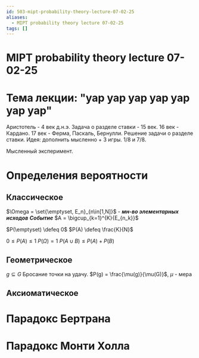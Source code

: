 ```yaml
---
id: 503-mipt-probability-theory-lecture-07-02-25
aliases:
  - MIPT probability theory lecture 07-02-25
tags: []
---
```

# MIPT probability theory lecture 07-02-25

# Тема лекции: "yap yap yap yap yap yap yap"

Аристотель - 4 век д.н.э.
Задача о разделе ставки - 15 век.
16 век - Кардано.
17 век - Ферма, Паскаль, Бернулли.
Решение задачи о разделе ставки.
Идея: дополнить мысленно + 3 игры.
1/8 и 7/8.

Мысленный эксперимент.

# Определения вероятности

## Классическое

$\Omega = \set{\emptyset, E_n}_{n\in[1,N]}$ - **_мн-во элементарных исходов_**
**_Событие_** $A = \bigcup_{k=1}^{K}{E_{n_k}}$

$P(\emptyset) \defeq 0$
$P(A) \defeq \frac{K}{N}$

$0 \le P(A) \le 1$
$P(\Omega) = 1$
$P(A \cup B) \le P(A) + P(B)$

## Геометрическое

$g \subseteq G$
Бросание точки на удачу.
$P(g) = \frac{\mu(g)}{\mu(G)}$, $\mu$ - мера

## Аксиоматическое

# Парадокс Бертрана
# Парадокс Монти Холла
